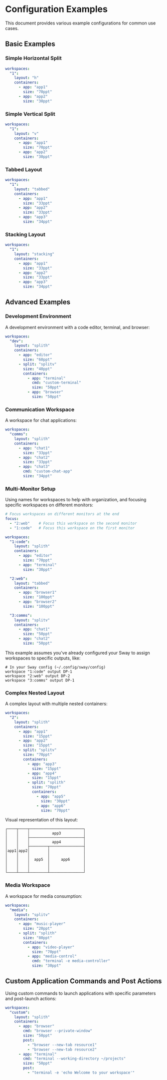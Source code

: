 # Configuration Examples

This document provides various example configurations for common use cases.

## Basic Examples

### Simple Horizontal Split

```yaml
workspaces:
  "1":
    layout: "h"
    containers:
      - app: "app1"
        size: "70ppt"
      - app: "app2"
        size: "30ppt"
```

### Simple Vertical Split

```yaml
workspaces:
  "1":
    layout: "v"
    containers:
      - app: "app1"
        size: "70ppt"
      - app: "app2"
        size: "30ppt"
```

### Tabbed Layout

```yaml
workspaces:
  "1":
    layout: "tabbed"
    containers:
      - app: "app1"
        size: "33ppt"
      - app: "app2"
        size: "33ppt"
      - app: "app3"
        size: "34ppt"
```

### Stacking Layout

```yaml
workspaces:
  "1":
    layout: "stacking"
    containers:
      - app: "app1"
        size: "33ppt"
      - app: "app2"
        size: "33ppt"
      - app: "app3"
        size: "34ppt"
```

## Advanced Examples

### Development Environment

A development environment with a code editor, terminal, and browser:

```yaml
workspaces:
  "dev":
    layout: "splith"
    containers:
      - app: "editor"
        size: "60ppt"
      - split: "splitv"
        size: "40ppt"
        containers:
          - app: "terminal"
            cmd: "custom-terminal"
            size: "50ppt"
          - app: "browser"
            size: "50ppt"
```

### Communication Workspace

A workspace for chat applications:

```yaml
workspaces:
  "comms":
    layout: "splith"
    containers:
      - app: "chat1"
        size: "33ppt"
      - app: "chat2"
        size: "33ppt"
      - app: "chat3"
        cmd: "custom-chat-app"
        size: "34ppt"
```

### Multi-Monitor Setup

Using names for workspaces to help with organization, and focusing specific workspaces on different monitors:

```yaml
# Focus workspaces on different monitors at the end
focus:
  - "2:web"    # Focus this workspace on the second monitor
  - "1:code"   # Focus this workspace on the first monitor

workspaces:
  "1:code":
    layout: "splith"
    containers:
      - app: "editor"
        size: "70ppt"
      - app: "terminal"
        size: "30ppt"

  "2:web":
    layout: "tabbed"
    containers:
      - app: "browser1"
        size: "100ppt"
      - app: "browser2"
        size: "100ppt"

  "3:comms":
    layout: "splitv"
    containers:
      - app: "chat1"
        size: "50ppt"
      - app: "chat2"
        size: "50ppt"
```

This example assumes you've already configured your Sway to assign workspaces to specific outputs, like:

```
# In your Sway config (~/.config/sway/config)
workspace "1:code" output DP-1
workspace "2:web" output DP-2
workspace "3:comms" output DP-1
```

### Complex Nested Layout

A complex layout with multiple nested containers:

```yaml
workspaces:
  "2":
    layout: "splith"
    containers:
      - app: "app1"
        size: "15ppt"
      - app: "app2"
        size: "15ppt"
      - split: "splitv"
        size: "70ppt"
        containers:
          - app: "app3"
            size: "15ppt"
          - app: "app4"
            size: "15ppt"
          - split: "splith"
            size: "70ppt"
            containers:
              - app: "app5"
                size: "30ppt"
              - app: "app6"
                size: "70ppt"
```

Visual representation of this layout:

```
┌────┬────┬────────────────────────┐
│    │    │          app3          │
│    │    ├────────────────────────┤
│    │    │          app4          │
│    │    ├────────┬───────────────┤
│app1│app2│        │               │
│    │    │        │               │
│    │    │  app5  │     app6      │
│    │    │        │               │
│    │    │        │               │
└────┴────┴────────┴───────────────┘
```

### Media Workspace

A workspace for media consumption:

```yaml
workspaces:
  "media":
    layout: "splitv"
    containers:
      - app: "music-player"
        size: "20ppt"
      - split: "splith"
        size: "80ppt"
        containers:
          - app: "video-player"
            size: "70ppt"
          - app: "media-control"
            cmd: "terminal -e media-controller"
            size: "30ppt"
```

## Custom Application Commands and Post Actions

Using custom commands to launch applications with specific parameters and post-launch actions:

```yaml
workspaces:
  "custom":
    layout: "splith"
    containers:
      - app: "browser"
        cmd: "browser --private-window"
        size: "50ppt"
        post:
          - "browser --new-tab resource1"
          - "browser --new-tab resource2"
      - app: "terminal"
        cmd: "terminal --working-directory ~/projects"
        size: "50ppt"
        post:
          - "terminal -e 'echo Welcome to your workspace'"
```
